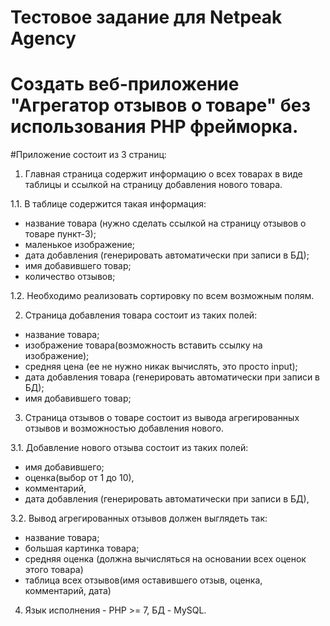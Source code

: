 # Тестовое задание для Netpeak Agency

# Создать веб-приложение "Агрегатор отзывов о товаре" без использования PHP фрейморка.

#Приложение состоит из 3 страниц:

1. Главная страница содержит информацию о всех товарах в виде таблицы и ссылкой на страницу добавления нового товара.

  1.1. В таблице содержится такая информация:
  - название товара (нужно сделать ссылкой на страницу отзывов о товаре пункт-3);
  - маленькое изображение;
  - дата добавления (генерировать автоматически при записи в БД);
  - имя добавившего товар;
  - количество отзывов;
  
  1.2. Необходимо реализовать сортировку по всем возможным полям.

2. Страница добавления товара состоит из таких полей:
  - название товара;
  - изображение товара(возможность вставить ссылку на изображение);
  - средняя цена (ее не нужно никак вычислять, это просто input);
  - дата добавления товара (генерировать автоматически при записи в БД);
  - имя добавившего товар;

3. Страница отзывов о товаре состоит из вывода агрегированных отзывов и возможностью добавления нового.

 3.1. Добавление нового отзыва состоит из таких полей:
  - имя добавившего;
  - оценка(выбор от 1 до 10),
  - комментарий,
  - дата добавления (генерировать автоматически при записи в БД),
  
 3.2. Вывод агрегированных отзывов должен выглядеть так:
  - название товара;
  - большая картинка товара;
  - средняя оценка (должна вычисляться на основании всех оценок этого товара)
  - таблица всех отзывов(имя оставившего отзыв, оценка, комментарий, дата)

4. Язык исполнения - PHP >= 7, БД - MySQL.
